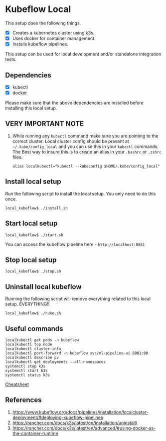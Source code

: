 # Kubeflow Local
This setup does the following things.

- [x] Creates a kubernetes cluster using k3s.
- [x] Uses docker for container management.
- [x] Installs kubeflow pipelines.

This setup can be used for local development and/or standalone integration tests.

## Dependencies
- [x] kubectl
- [x] docker

Please make sure that the above dependencies are installed before installing this local setup.

## VERY IMPORTANT NOTE
1. While running any `kubectl` command make sure you are pointing to the correct cluster. Local cluster config 
should be present at `~/.kube/config_local` and you can use this in your `kubectl` commands. The Best way to insure this is to create an alias in your `.bashrc` or `.zshrc` files.
   ```
   alias localkubectl="kubectl --kubeconfig $HOME/.kube/config_local"
   ```

## Install local setup
Run the following script to install the local setup. You only need to do this once.
```
local_kubeflow$ ./install.sh
```

## Start local setup
```
local_kubeflow$ ./start.sh
```
You can access the kubeflow pipeline here - `http://localhost:8081`

## Stop local setup
```
local_kubeflow$ ./stop.sh
```

## Uninstall local kubeflow
Running the following script will remove everything related to this local setup. EVERYTHING!!
```
local_kubeflow$ ./nuke.sh
```

## Useful commands
```
localkubectl get pods -n kubeflow
localkubectl top node
localkubectl cluster-info
localkubectl port-forward -n kubeflow svc/ml-pipeline-ui 8081:80
localkubectl describe pv
localkubectl get deployments --all-namespaces
systemctl stop k3s
systemctl start k3s
systemctl status k3s
```
[Cheatsheet](https://kubernetes.io/docs/reference/kubectl/cheatsheet/)

## References
1. https://www.kubeflow.org/docs/pipelines/installation/localcluster-deployment/#deploying-kubeflow-pipelines
2. https://rancher.com/docs/k3s/latest/en/installation/uninstall/
3. https://rancher.com/docs/k3s/latest/en/advanced/#using-docker-as-the-container-runtime